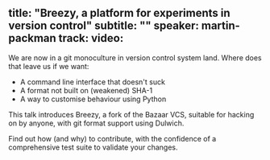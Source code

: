 title: "Breezy, a platform for experiments in version control"
subtitle: ""
speaker: martin-packman
track: 
video:
---
We are now in a git monoculture in version control system land. Where does that leave us if we want:

- A command line interface that doesn't suck
- A format not built on (weakened) SHA-1
- A way to customise behaviour using Python

This talk introduces Breezy, a fork of the Bazaar VCS, suitable for hacking on by anyone, with git format support using Dulwich.

Find out how (and why) to contribute, with the confidence of a comprehensive test suite to validate your changes.